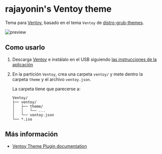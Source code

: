 # rajayonin's Ventoy theme
Tema para [Ventoy](https://www.ventoy.net/), basado en el tema `Ventoy` de [distro-grub-themes](https://github.com/AdisonCavani/distro-grub-themes).

![preview](https://github.com/user-attachments/assets/27e678c2-a4b6-4ba1-a2c9-a39cae98a86d)


## Como usarlo
1. Descarga [Ventoy](https://www.ventoy.net/en/download.html) e instálalo en el
   USB siguiendo [las instrucciones de la aplicación](https://www.ventoy.net/en/doc_start.html)
3. En la partición `Ventoy`, crea una carpeta `ventoy/` y mete dentro la
   carpeta `theme` y el archivo `ventoy.json`.  

   La carpeta tiene que parecerse a:  
    ```
    Ventoy/
    ├── ventoy/
    │   ├── theme/
    │   │   └── ...
    │   └── ventoy.json
    └── *.iso
    ```


## Más información
- [Ventoy Theme Plugin documentation](https://www.ventoy.net/en/plugin_theme.html)
